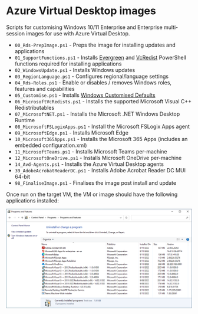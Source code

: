 # Azure Virtual Desktop images

Scripts for customising Windows 10/11 Enterprise and Enterprise multi-session images for use with Azure Virtual Desktop.

* `00_Rds-PrepImage.ps1` - Preps the image for installing updates and applications
* `01_SupportFunctions.ps1` - Installs [Evergreen](https://stealthpuppy.com/evergreen) and [VcRedist](https://vcredist.com) PowerShell functions required for installing applications
* `02_WindowsUpdate.ps1` - Installs Windows updates
* `03_RegionLanguage.ps1` - Configures regional/language settings
* `04_Rds-Roles.ps1` - Enable or disables / removes Windows roles, features and capabilities
* `05_Customise.ps1` - Installs [Windows Customised Defaults](https://stealthpuppy.com/image-customise)
* `06_MicrosoftVcRedists.ps1` - Installs the supported Microsoft Visual C++ Redistributables
* `07_MicrosoftNET.ps1` - Installs the Microsoft .NET Windows Desktop Runtime
* `08_MicrosoftFSLogixApps.ps1` - Install the Microsoft FSLogix Apps agent
* `09_MicrosoftEdge.ps1` - Installs Microsoft Edge
* `10_Microsoft365Apps.ps1` - Installs the Microsoft 365 Apps (includes an embedded configuration.xml)
* `11_MicrosoftTeams.ps1` - Installs Microsoft Teams per-machine
* `12_MicrosoftOneDrive.ps1` - Installs Microsoft OneDrive per-machine
* `14_Avd-Agents.ps1` - Installs the Azure Virtual Desktop agents
* `39_AdobeAcrobatReaderDC.ps1` - Installs Adobe Acrobat Reader DC MUI 64-bit
* `98_FinaliseImage.ps1` - Finalises the image post install and update

Once run on the target VM, the VM or image should have the following applications installed:

![Applications installed into the VM/image](apps.png)
